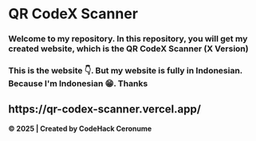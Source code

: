 <h1>QR CodeX Scanner</h1>
<h3>Welcome to my repository. In this repository, you will get my created website, which is the <strong>QR CodeX Scanner</strong> (X Version)</h3>
<h3>This is the website 👇. But my website is fully in Indonesian. Because I'm Indonesian 😁. Thanks</h3>
<h2><strong>https://qr-codex-scanner.vercel.app/</storng></h2>
<p>© 2025 | Created by CodeHack Ceronume</p>
